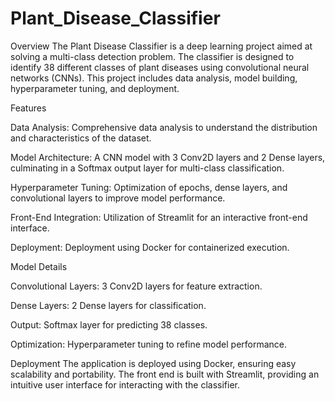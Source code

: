 # Plant_Disease_Classifier
Overview
The Plant Disease Classifier is a deep learning project aimed at solving a multi-class detection problem. The classifier is designed to identify 38 different classes of plant diseases using convolutional neural networks (CNNs). This project includes data analysis, model building, hyperparameter tuning, and deployment.

Features

Data Analysis: Comprehensive data analysis to understand the distribution and characteristics of the dataset.

Model Architecture: A CNN model with 3 Conv2D layers and 2 Dense layers, culminating in a Softmax output layer for multi-class classification.

Hyperparameter Tuning: Optimization of epochs, dense layers, and convolutional layers to improve model performance.

Front-End Integration: Utilization of Streamlit for an interactive front-end interface.

Deployment: Deployment using Docker for containerized execution.


Model Details

Convolutional Layers: 3 Conv2D layers for feature extraction.

Dense Layers: 2 Dense layers for classification.

Output: Softmax layer for predicting 38 classes.

Optimization: Hyperparameter tuning to refine model performance.


Deployment
The application is deployed using Docker, ensuring easy scalability and portability. The front end is built with Streamlit, providing an intuitive user interface for interacting with the classifier.
